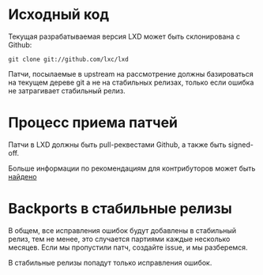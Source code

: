 # Исходный код

Текущая разрабатываемая версия LXD может быть склонирована с Github:

    git clone git://github.com/lxc/lxd

Патчи, посылаемые в upstream на рассмотрение должны базироваться на текущем дереве git
а не на стабильных релизах, только если ошибка не затрагивает стабильный релиз.

# Процесс приема патчей

Патчи в LXD должны быть pull-реквестами Github, а также быть signed-off.

Больше информации по рекомендациям для контрибуторов может быть [найдено](https://github.com/lxc/lxd/blob/master/CONTRIBUTING.md)

# Backports в стабильные релизы

В общем, все исправления ошибок будут добавлены в стабильный релиз, тем не менее, это случается партиями
каждые несколько месяцев. Если мы пропустили патч, создайте issue, и мы разберемся.

В стабильные релизы попадут только исправления ошибок.
